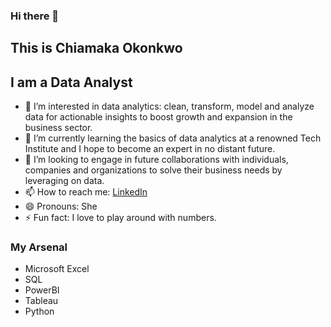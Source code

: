### Hi there 👋 

## This is Chiamaka Okonkwo

## I am a Data Analyst

- 💞️ I’m interested in data analytics: clean, transform, model and analyze data for actionable insights to boost growth and expansion in the business sector.
- 🌱 I’m currently learning the basics of data analytics at a renowned Tech Institute and I hope to become an expert in no distant future.
- 👀 I’m looking to engage in future collaborations with individuals, companies and organizations to solve their business needs by leveraging on data.
- 📫 How to reach me: [LinkedIn](https://www.linkedin.com/in/chiamaka-okonkwo-246a96114/)
- 😄 Pronouns: She
- ⚡ Fun fact: I love to play around with numbers.

### My Arsenal

- Microsoft Excel
- SQL
- PowerBI
- Tableau
- Python
  
